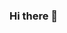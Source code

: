 ### Hi there 👋

<!--
**cheungkw0/cheungkw0** is a ✨ _special_ ✨ repository because its `README.md` (this file) appears on your GitHub profile.

Here are some ideas to get you started:

- 🔭 I’m currently working on CSCI3251 Milestones
- 🌱 I’m currently learning piano and will learn diving
- 🤔 My favorite hobby is swimming
- 💬 I'm interested in learning Japanese
-->
